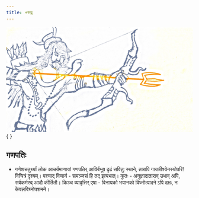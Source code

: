 ```yaml
---
title: +रुद्रः
---
```


![](images/rudra-with-his-drawn-bow.png)
{ }


## गणपतिः
- गणेशचतुर्थ्यां लोक आचर्यमाणायां गणपतिर् आविर्बभूव दृढं सवितुः स्थाने, तत्रापि गायत्रीश्येनस्योपरि! विचित्रं दृश्यम्। पश्चाद् विचार्य - समञ्जसं हि तद् इत्यभात्। कुतः - अनुज्ञादाताराव् उभाव् अपि, सर्वकर्मस्व् आदौ कीर्तितौ। किञ्च व्यावृत्तिर् एषा - विनायको भयानको विघ्नोत्पादने ऽपि दक्षः, न केवलविघ्नोपशमने।